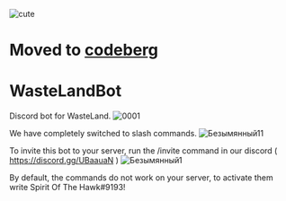 ![cute](https://forthebadge.com/images/featured/featured-contains-cat-gifs.svg)
# Moved to [codeberg](https://codeberg.org/WasteLandOrigin/WasteLandBot)
# WasteLandBot
 Discord bot for WasteLand.
![0001](https://user-images.githubusercontent.com/76490476/165584096-9c8d4787-5ca1-4503-9533-cc67f3bd40e8.jpg)

 We have completely switched to slash commands.
![Безымянный11](https://user-images.githubusercontent.com/76490476/165584861-e1f85080-2d9e-48d3-8a47-e6ed8a443959.jpg)

 To invite this bot to your server, run the /invite command in our discord ( https://discord.gg/UBaauaN )
![Безымянный1](https://user-images.githubusercontent.com/76490476/165584922-305b6c7e-beb0-4184-bb39-4e0ef9437546.jpg)

 By default, the commands do not work on your server, to activate them write Spirit Of The Hawk#9193!
